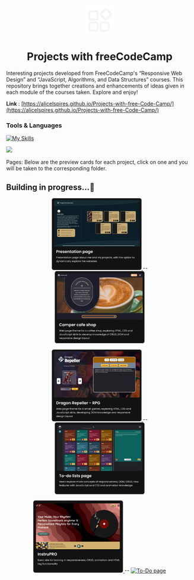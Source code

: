 <div align="center">
  <img width="80px" src="common/logo/icons8-logoProj-white.png" alt="icon">

  # Projects with freeCodeCamp
  
</div>
 
Interesting projects developed from FreeCodeCamp's “Responsive Web Design” and “JavaScript, Algorithms, and Data Structures” courses. This repository brings together creations and enhancements of ideas given in each module of the courses taken. Explore and enjoy! 

**Link** : [https://alicelspires.github.io/Projects-with-free-Code-Camp/](https://alicelspires.github.io/Projects-with-free-Code-Camp/)

### Tools & Languages

[![My Skills](https://skillicons.dev/icons?i=js,html,css,figma,vscode)](https://skillicons.dev)

[![](https://visitcount.itsvg.in/api?id=Projects-with-FreeCodeCamp&icon=0&color=0)](https://visitcount.itsvg.in)

Pages: Below are the preview cards for each project, click on one and you will be taken to the corresponding folder.

## Building in progress...🚧

<p align="center">
  <a href="index.html">
    <img width="48%" src="img/PresentationPage.png" alt="apresentation page"/>
  </a>
  <span width="10px">--</span>
  <a href="projects/camper_cafe.html">
    <img width="48%" src="img/Project01-CamperCafe.png" alt="Camper Cafe Shop Page" />
  </a>
</p>
<p align="center">
  <a href="projects/mini_RPG.html">
    <img width="48%" src="img/Project02-LittleGames.png" alt="Little games"/>
  </a>
  <span width="10px">--</span>
  <a href="#">
    <img width="48%" src="img/Project03-To-Do.png" alt="To-Do page" />
  </a>
</p>
<p align="center">
  <a href="#">
    <img width="48%" src="img/Project04-InstruPro.png" alt="Little games"/>
  </a>
  <span width="10px">--</span>
  <a href="#">
    <img width="48%" src="img/#" alt="To-Do page" />
  </a>
</p>
